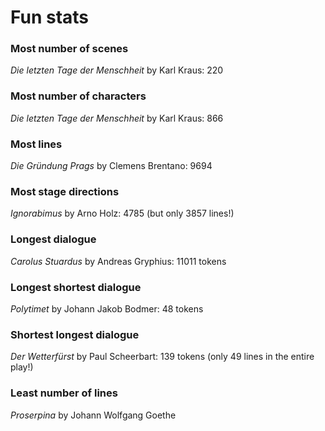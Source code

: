 # Fun stats

### Most number of scenes

*Die letzten Tage der Menschheit* by Karl Kraus: 220

### Most number of characters

*Die letzten Tage der Menschheit* by Karl Kraus: 866

### Most lines

*Die Gründung Prags* by Clemens Brentano: 9694

### Most stage directions

*Ignorabimus* by Arno Holz: 4785 (but only 3857 lines!)

### Longest dialogue

*Carolus Stuardus* by Andreas Gryphius: 11011 tokens

### Longest shortest dialogue

*Polytimet* by Johann Jakob Bodmer: 48 tokens

### Shortest longest dialogue

*Der Wetterfürst* by Paul Scheerbart: 139 tokens (only 49 lines in the entire play!)

### Least number of lines

*Proserpina* by Johann Wolfgang Goethe
